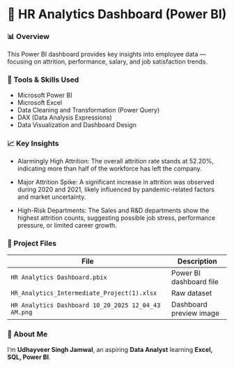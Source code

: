 # 🧠 HR Analytics Dashboard (Power BI)

### 📊 Overview
This Power BI dashboard provides key insights into employee data — focusing on attrition, performance, salary, and job satisfaction trends.  

### 🧰 Tools & Skills Used
- Microsoft Power BI
- Microsoft Excel
- Data Cleaning and Transformation (Power Query)
- DAX (Data Analysis Expressions)
- Data Visualization and Dashboard Design

### 📈 Key Insights
- Alarmingly High Attrition: The overall attrition rate stands at 52.20%, indicating more than half of the workforce has left the company.

- Major Attrition Spike: A significant increase in attrition was observed during 2020 and 2021, likely influenced by pandemic-related factors and market uncertainty.

- High-Risk Departments: The Sales and R&D departments show the highest attrition counts, suggesting possible job stress, performance pressure, or limited career growth.

### 🧩 Project Files
| File | Description |
|------|--------------|
| `HR Analytics Dashboard.pbix` | Power BI dashboard file |
| `HR_Analytics_Intermediate_Project(1).xlsx` | Raw dataset |
| `HR Analytics Dashboard 10_20_2025 12_04_43 AM.png` | Dashboard preview image |

### 👤 About Me
I’m **Udhayveer Singh Jamwal**, an aspiring **Data Analyst** learning **Excel, SQL, Power BI**.
